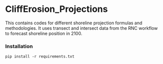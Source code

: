 # CliffErosion_Projections
This contains codes for different shoreline projection formulas and methodologies. It uses transect and intersect data from the RNC workflow to forecast shoreline position in 2100. 

### Installation

`pip install -r requirements.txt`
